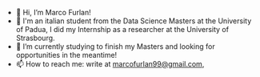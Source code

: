 - 👋 Hi, I’m Marco Furlan!
- 👀 I'm an italian student from the Data Science Masters at the University of Padua, I did my Internship as a researcher at the University of Strasbourg.
- 🌱 I’m currently studying to finish my Masters and looking for opportunities in the meantime!
- 📫 How to reach me: write at marcofurlan99@gmail.com,

<!---
Marco-Furlan/Marco-Furlan is a ✨ special ✨ repository because its `README.md` (this file) appears on your GitHub profile.
You can click the Preview link to take a look at your changes.
--->
